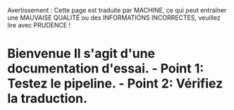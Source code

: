 Avertissement : Cette page est traduite par MACHINE, ce qui peut entraîner une MAUVAISE QUALITÉ ou des INFORMATIONS INCORRECTES, veuillez lire avec PRUDENCE !

# Bienvenue Il s'agit d'une documentation d'essai. - Point 1: Testez le pipeline. - Point 2: Vérifiez la traduction.